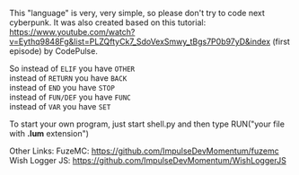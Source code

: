 This "language" is very, very simple, so please don't try to code next cyberpunk. 
It was also created based on this tutorial: https://www.youtube.com/watch?v=Eythq9848Fg&list=PLZQftyCk7_SdoVexSmwy_tBgs7P0b97yD&index (first episode) by CodePulse.

So instead of `ELIF` you have `OTHER` <br>
instead of `RETURN` you have `BACK` <br>
instead of `END` you have `STOP` <br>
instead of `FUN/DEF` you have `FUNC` <br>
instead of `VAR` you have `SET` <br>

To start your own program, just start shell.py and then type RUN("your file with **.lum** extension")

Other Links:
FuzeMC: https://github.com/ImpulseDevMomentum/fuzemc
Wish Logger JS: https://github.com/ImpulseDevMomentum/WishLoggerJS
